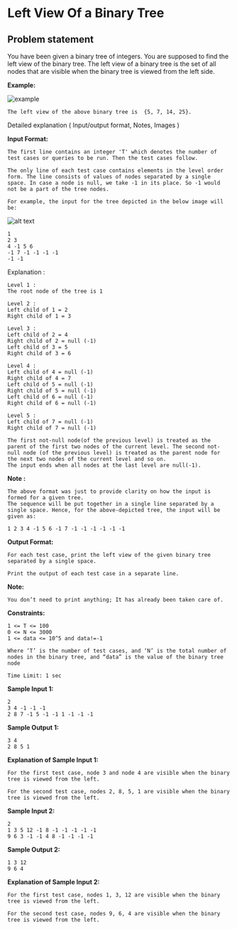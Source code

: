 Left View Of a Binary Tree
==========================

Problem statement
-----------------

You have been given a binary tree of integers. You are supposed to find the left view of the binary tree. The left view of a binary tree is the set of all nodes that are visible when the binary tree is viewed from the left side.

**Example:**

![example](https://files.codingninjas.in/leftview_0-6345.png)

    The left view of the above binary tree is  {5, 7, 14, 25}.
    

Detailed explanation ( Input/output format, Notes, Images )

**Input Format:**

    The first line contains an integer 'T' which denotes the number of test cases or queries to be run. Then the test cases follow.
    
    The only line of each test case contains elements in the level order form. The line consists of values of nodes separated by a single space. In case a node is null, we take -1 in its place. So -1 would not be a part of the tree nodes.
    
    For example, the input for the tree depicted in the below image will be:
    

![alt text](https://files.codingninjas.in/0000000000004189.png)

    1
    2 3
    4 -1 5 6
    -1 7 -1 -1 -1 -1
    -1 -1
    

Explanation :

    Level 1 :
    The root node of the tree is 1
    
    Level 2 :
    Left child of 1 = 2
    Right child of 1 = 3
    
    Level 3 :
    Left child of 2 = 4
    Right child of 2 = null (-1)
    Left child of 3 = 5
    Right child of 3 = 6
    
    Level 4 :
    Left child of 4 = null (-1)
    Right child of 4 = 7
    Left child of 5 = null (-1)
    Right child of 5 = null (-1)
    Left child of 6 = null (-1)
    Right child of 6 = null (-1)
    
    Level 5 :
    Left child of 7 = null (-1)
    Right child of 7 = null (-1)
    
    The first not-null node(of the previous level) is treated as the parent of the first two nodes of the current level. The second not-null node (of the previous level) is treated as the parent node for the next two nodes of the current level and so on.
    The input ends when all nodes at the last level are null(-1).
    

**Note :**

    The above format was just to provide clarity on how the input is formed for a given tree. 
    The sequence will be put together in a single line separated by a single space. Hence, for the above-depicted tree, the input will be given as:
    
    1 2 3 4 -1 5 6 -1 7 -1 -1 -1 -1 -1 -1
    

**Output Format:**

    For each test case, print the left view of the given binary tree separated by a single space.
    
    Print the output of each test case in a separate line.
    

**Note:**

    You don’t need to print anything; It has already been taken care of.
    

**Constraints:**

    1 <= T <= 100
    0 <= N <= 3000
    1 <= data <= 10^5 and data!=-1
    
    Where ‘T’ is the number of test cases, and ‘N’ is the total number of nodes in the binary tree, and “data” is the value of the binary tree node
    
    Time Limit: 1 sec
    

**Sample Input 1:**

    2
    3 4 -1 -1 -1 
    2 8 7 -1 5 -1 -1 1 -1 -1 -1
    

**Sample Output 1:**

    3 4
    2 8 5 1
    

**Explanation of Sample Input 1:**

    For the first test case, node 3 and node 4 are visible when the binary tree is viewed from the left.
    
    For the second test case, nodes 2, 8, 5, 1 are visible when the binary tree is viewed from the left.
    

**Sample Input 2:**

    2
    1 3 5 12 -1 8 -1 -1 -1 -1 -1 
    9 6 3 -1 -1 4 8 -1 -1 -1 -1 
    

**Sample Output 2:**

    1 3 12
    9 6 4
    

**Explanation of Sample Input 2:**

    For the first test case, nodes 1, 3, 12 are visible when the binary tree is viewed from the left.
    
    For the second test case, nodes 9, 6, 4 are visible when the binary tree is viewed from the left.
